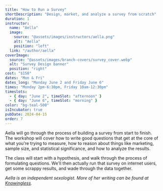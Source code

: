 ```yaml
---
title: "How to Run a Survey"
shortDescription: "Design, market, and analyze a survey from scratch"
duration: 1
instructor:
  name: "Aella"
  image:
    source: "@assets/images/instructors/aella.png"
    alt: "Aella"
    position: "left"
  link: "/author/aella"
coverImage:
  source: "@assets/images/branch-covers/survey_cover.webp"
  alt: "Survey Design banner"
  position: "right"
cost: "$150"
dates: "Mon & Fri"
dates_long: "Monday June 2 and Friday June 6"
times: "Monday 2pm-6:30pm, Friday 10am-12:30pm"
timeslots:
  - { day: "June 2", timeSlot: "afternoon" }
  - { day: "June 6", timeSlot: "morning" }
color: "bg-teal-500"
isIncubator: true
pubDate: 2024-04-15
order: 7
---
```


Aella will go through the process of building a survey from start to finish. The workshop will cover how to write good questions that get at the core of what you're trying to measure, how to reason about things like marketing, sample size, and statistical significance, and how to analyze the results.

The class will start with a hypothesis, and walk through the process of formulating questions. We'll then actually run that survey on internet users, get some scrappy results, and wade through the data together.

*Aella is an independent sexologist. More of her writing can be found at [Knowingless](https://aella.substack.com/).*